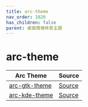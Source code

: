 ```yaml
---
title: arc-theme
nav_order: 1020
has_children: false
parent: 桌面環境佈景主題
---
```



# arc-theme

| Arc Theme | Source |
| --- | --- |
| [arc-gtk-theme](https://samwhelp.github.io/note-about-theme/read/desktop-theme/gtk-theme/arc-gtk-theme.html) | [Source](https://github.com/arc-design/arc-theme) |
| [arc-kde-theme](https://samwhelp.github.io/note-about-theme/read/desktop-theme/kde-theme/arc-kde-theme.html) | [Source](https://github.com/PapirusDevelopmentTeam/arc-kde) |
